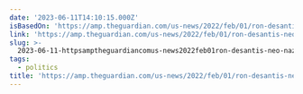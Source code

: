 ```yaml
---
date: '2023-06-11T14:10:15.000Z'
isBasedOn: 'https://amp.theguardian.com/us-news/2022/feb/01/ron-desantis-neo-nazi-protests'
link: 'https://amp.theguardian.com/us-news/2022/feb/01/ron-desantis-neo-nazi-protests'
slug: >-
  2023-06-11-httpsamptheguardiancomus-news2022feb01ron-desantis-neo-nazi-protests
tags:
  - politics
title: 'https://amp.theguardian.com/us-news/2022/feb/01/ron-desantis-neo-nazi-protests'
---
```


